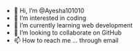 - 👋 Hi, I’m @Ayesha101010
- 👀 I’m interested in coding 
- 🌱 I’m currently learning web development 
- 💞️ I’m looking to collaborate on GitHub 
- 📫 How to reach me ... through email 

<!---
Ayesha101010/Ayesha101010 is a ✨ special ✨ repository because its `README.md` (this file) appears on your GitHub profile.
You can click the Preview link to take a look at your changes.
--->
